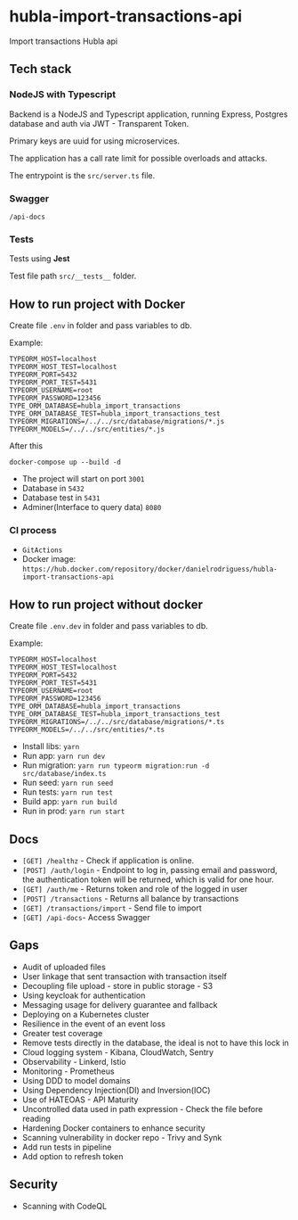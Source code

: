 # hubla-import-transactions-api

Import transactions Hubla api

## Tech stack

### NodeJS with Typescript
Backend is a NodeJS and Typescript application, running Express, Postgres database and auth via JWT - Transparent Token.

Primary keys are uuid for using microservices.

The application has a call rate limit for possible overloads and attacks.

The entrypoint is the `src/server.ts` file.

### Swagger
`/api-docs`

### Tests
Tests using **Jest**

Test file path `src/__tests__` folder.


## How to run project with Docker
Create file `.env` in folder and pass variables to db.

Example:
```
TYPEORM_HOST=localhost
TYPEORM_HOST_TEST=localhost
TYPEORM_PORT=5432
TYPEORM_PORT_TEST=5431
TYPEORM_USERNAME=root
TYPEORM_PASSWORD=123456
TYPE_ORM_DATABASE=hubla_import_transactions
TYPE_ORM_DATABASE_TEST=hubla_import_transactions_test
TYPEORM_MIGRATIONS=/../../src/database/migrations/*.js
TYPEORM_MODELS=/../../src/entities/*.js
```
After this
```
docker-compose up --build -d
```
- The project will start on port `3001`
- Database in `5432`
- Database test in `5431`
- Adminer(Interface to query data) `8080`

### CI process
- `GitActions`
- Docker image: `https://hub.docker.com/repository/docker/danielrodriguess/hubla-import-transactions-api`

## How to run project without docker
Create file `.env.dev` in folder and pass variables to db.

Example:
```
TYPEORM_HOST=localhost
TYPEORM_HOST_TEST=localhost
TYPEORM_PORT=5432
TYPEORM_PORT_TEST=5431
TYPEORM_USERNAME=root
TYPEORM_PASSWORD=123456
TYPE_ORM_DATABASE=hubla_import_transactions
TYPE_ORM_DATABASE_TEST=hubla_import_transactions_test
TYPEORM_MIGRATIONS=/../../src/database/migrations/*.ts
TYPEORM_MODELS=/../../src/entities/*.ts
```
- Install libs: `yarn`
- Run app: `yarn run dev`
- Run migration: `yarn run typeorm migration:run -d src/database/index.ts`
- Run seed: `yarn run seed`
- Run tests: `yarn run test`
- Build app: `yarn run build`
- Run in prod: `yarn run start`

## Docs
- `[GET] /healthz` - Check if application is online.
- `[POST] /auth/login` - Endpoint to log in, passing email and password, the authentication token will be returned, which is valid for one hour.
- `[GET] /auth/me` - Returns token and role of the logged in user
- `[POST] /transactions` - Returns all balance by transactions
- `[GET] /transactions/import` - Send file to import
- `[GET] /api-docs`- Access Swagger

## Gaps
- Audit of uploaded files
- User linkage that sent transaction with transaction itself
- Decoupling file upload - store in public storage - S3
- Using keycloak for authentication
- Messaging usage for delivery guarantee and fallback
- Deploying on a Kubernetes cluster
- Resilience in the event of an event loss
- Greater test coverage
- Remove tests directly in the database, the ideal is not to have this lock in
- Cloud logging system - Kibana, CloudWatch, Sentry
- Observability - Linkerd, Istio
- Monitoring - Prometheus
- Using DDD to model domains
- Using Dependency Injection(DI) and Inversion(IOC)
- Use of HATEOAS - API Maturity
- Uncontrolled data used in path expression - Check the file before reading
- Hardening Docker containers to enhance security
- Scanning vulnerability in docker repo - Trivy and Synk
- Add run tests in pipeline
- Add option to refresh token

## Security
- Scanning with CodeQL
